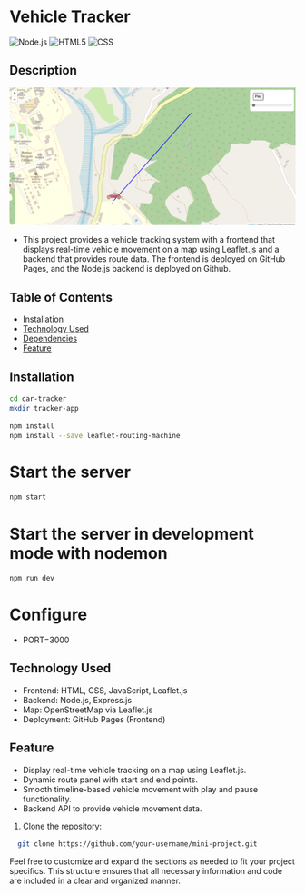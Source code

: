 # Vehicle Tracker

![Node.js](https://img.shields.io/badge/Node.js-v10.8.1-green)
![HTML5](https://img.shields.io/badge/HTML5-orange)
![CSS](https://img.shields.io/badge/CSS-blue)


## Description 
![Project Image](img.png)

* This project provides a vehicle tracking system with a frontend that displays real-time vehicle movement on a map using Leaflet.js and a backend that provides route data. The frontend is deployed on GitHub Pages, and the Node.js backend is deployed on Github.

## Table of Contents

- [Installation](#installation)
- [Technology Used](#technology-used)
- [Dependencies](#dependencies)
- [Feature](#feature)

## Installation 
```bash
cd car-tracker
mkdir tracker-app
```

```bash
npm install
npm install --save leaflet-routing-machine
```

# Start the server
```bash
npm start
```
# Start the server in development mode with nodemon
```bash
npm run dev
```

# Configure

* PORT=3000

## Technology Used

* Frontend: HTML, CSS, JavaScript, Leaflet.js
* Backend: Node.js, Express.js
* Map: OpenStreetMap via Leaflet.js
* Deployment: GitHub Pages (Frontend)

## Feature

* Display real-time vehicle tracking on a map using Leaflet.js.
* Dynamic route panel with start and end points.
* Smooth timeline-based vehicle movement with play and pause functionality.
* Backend API to provide vehicle movement data.

1. Clone the repository:
 ```bash
   git clone https://github.com/your-username/mini-project.git
```
 

Feel free to customize and expand the sections as needed to fit your project specifics. This structure ensures that all necessary information and code are included in a clear and organized manner.



